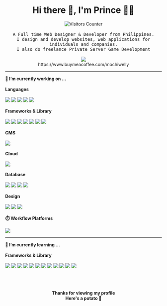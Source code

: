 

<div align="center">
  <h1>Hi there 👋, I'm Prince 👨‍💻</h1>
  <img src="https://visitor-badge.glitch.me/badge?page_id=prinsudesu.prinsudesu" alt="Visitors Counter">
  <br>
  <br>
  <samp>
A Full time Web Designer & Developer from Philippines.
<br>I design and develop websites, web applications for individuals and companies.
<br>I also do freelance Private Server Game Development
     <br><br>
     <a href="mailto:prinsudesu@gmail.com"><img src="https://img.shields.io/badge/Gmail-D14836?style=for-the-badge&logo=gmail&logoColor=white" /></a>
  </samp><br>
  https://www.buymeacoffee.com/mochiwelly
 </div>
 <hr>
 <b>
 <div>
   🔭 I’m currently working on ...
   <br><br>
   Languages
   <br><br>
   <img src="https://img.shields.io/badge/PHP-777BB4?style=for-the-badge&logo=php&logoColor=white" />
   <img src="https://img.shields.io/badge/CSS3-1572B6?style=for-the-badge&logo=css3&logoColor=white" />
   <img src="https://img.shields.io/badge/C%2B%2B-00599C?style=for-the-badge&logo=c%2B%2B&logoColor=white" />
   <img src="https://img.shields.io/badge/HTML5-E34F26?style=for-the-badge&logo=html5&logoColor=white" />
   <img src="https://img.shields.io/badge/JavaScript-323330?style=for-the-badge&logo=javascript&logoColor=F7DF1E" />
   <br><br>
   Frameworks & Library
   <br><br>
   <img src="https://img.shields.io/badge/Apache-D22128?style=for-the-badge&logo=Apache&logoColor=white" />
   <img src="https://img.shields.io/badge/Bootstrap-563D7C?style=for-the-badge&logo=bootstrap&logoColor=white" />
   <img src="https://img.shields.io/badge/Composer-885630?style=for-the-badge&logo=Composer&logoColor=white" />
   <img src="https://img.shields.io/badge/Font_Awesome-339AF0?style=for-the-badge&logo=fontawesome&logoColor=white" />
   <img src="https://img.shields.io/badge/shopify-8DB543?style=for-the-badge&logo=Shopify&logoColor=white" />
   <img src="https://img.shields.io/badge/Xampp-F37623?style=for-the-badge&logo=xampp&logoColor=white" />
   <img src="https://img.shields.io/badge/jQuery-0769AD?style=for-the-badge&logo=jquery&logoColor=white" />
   <br><br>
   CMS
   <br><br>
   <img src="https://img.shields.io/badge/Wordpress-21759B?style=for-the-badge&logo=wordpress&logoColor=white" />
   <br><br>
   Cloud
   <br><br>
   <img src="https://img.shields.io/badge/Cloudflare-F38020?style=for-the-badge&logo=Cloudflare&logoColor=white" />
   <br><br>
   Database
   <br><br>
   <img src="https://img.shields.io/badge/MySQL-005C84?style=for-the-badge&logo=mysql&logoColor=white" />
   <img src="https://img.shields.io/badge/PostgreSQL-316192?style=for-the-badge&logo=postgresql&logoColor=white" />
   <img src="https://img.shields.io/badge/SQLite-07405E?style=for-the-badge&logo=sqlite&logoColor=white" />
   <img src="https://img.shields.io/badge/Microsoft%20SQL%20Server-CC2927?style=for-the-badge&logo=microsoft%20sql%20server&logoColor=white" />
   <br><br>
   Design
   <br><br>
   <img src="https://img.shields.io/badge/Adobe%20Photoshop-31A8FF?style=for-the-badge&logo=Adobe%20Photoshop&logoColor=black" />
   <img src="https://img.shields.io/badge/Adobe%20Premiere%20Pro-9999FF?style=for-the-badge&logo=Adobe%20Premiere%20Pro&logoColor=white" />
   <img src="https://img.shields.io/badge/Canva-%2300C4CC.svg?&style=for-the-badge&logo=Canva&logoColor=white" />
   <br><br>
   ⏱️ Workflow Platforms
   <br><br>
   <img src="https://img.shields.io/badge/Jira-0052CC?style=for-the-badge&logo=Jira&logoColor=white" />
  </div>
 <hr>
 <div>
   🌱 I’m currently learning ...
   <br><br>
   Frameworks & Library
   <br><br>
   <img src="https://img.shields.io/badge/.NET-512BD4?style=for-the-badge&logo=dotnet&logoColor=white" />
   <img src="https://img.shields.io/badge/AngularJS-E23237?style=for-the-badge&logo=angularjs&logoColor=white" />
   <img src="https://img.shields.io/badge/Laravel-FF2D20?style=for-the-badge&logo=laravel&logoColor=white" />
   <img src="https://img.shields.io/badge/Node.js-339933?style=for-the-badge&logo=nodedotjs&logoColor=white" />
   <img src="https://img.shields.io/badge/npm-CB3837?style=for-the-badge&logo=npm&logoColor=white" />
   <img src="https://img.shields.io/badge/Postman-FF6C37?style=for-the-badge&logo=Postman&logoColor=white" />
   <img src="https://img.shields.io/badge/React-20232A?style=for-the-badge&logo=react&logoColor=61DAFB" />
   <img src="https://img.shields.io/badge/Sass-CC6699?style=for-the-badge&logo=sass&logoColor=white" />
   <img src="https://img.shields.io/badge/Tailwind_CSS-38B2AC?style=for-the-badge&logo=tailwind-css&logoColor=white" />
   <img src="https://img.shields.io/badge/Vue.js-35495E?style=for-the-badge&logo=vuedotjs&logoColor=4FC08D" />
   <img src="https://img.shields.io/badge/Codeigniter-EF4223?style=for-the-badge&logo=codeigniter&logoColor=white" />
   <img src="https://img.shields.io/badge/Nginx-009639?style=for-the-badge&logo=nginx&logoColor=white" />
  </div>
 </b>
 <br><br><br><br>
<div align="center"><b>
Thanks for viewing my profile<br>
Here's a potato 🥔
</div>
<!--
**prinsudesu/prinsudesu** is a ✨ _special_ ✨ repository because its `README.md` (this file) appears on your GitHub profile.

Here are some ideas to get you started:

- 🔭 I’m currently working on ...
- 🌱 I’m currently learning ...
- 👯 I’m looking to collaborate on ...
- 🤔 I’m looking for help with ...
- 💬 Ask me about ...
- 📫 How to reach me: ...
- 😄 Pronouns: ...
- ⚡ Fun fact: ...
-->
